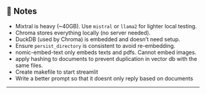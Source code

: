 ## 📝 Notes

- Mixtral is heavy (~40GB). Use `mistral` or `llama2` for lighter local testing.
- Chroma stores everything locally (no server needed).
- DuckDB (used by Chroma) is embedded and doesn’t need setup.
- Ensure `persist_directory` is consistent to avoid re-embedding.
- nomic-embed-text only embeds texts and pdfs. Cannot embed images.
- apply hashing to documents to prevent duplication in vector db with the same files.
- Create makefile to start streamlit
- Write a better prompt so that it doesnt only reply based on documents

---


